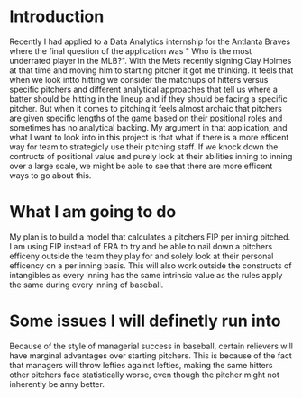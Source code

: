 # Introduction
Recently I had applied to a Data Analytics internship for the Antlanta Braves where the final question of the application was " Who is the most underrated player in the MLB?". With the Mets recently signing Clay Holmes at that time and moving him to starting pitcher it got me thinking. It feels that when we look intto hitting we consider the matchups of hitters versus specific pitchers and different analytical approaches that tell us where a batter should be hitting in the lineup and if they should be facing a specific pitcher. But when it comes to pitching it feels almost archaic that pitchers are given specific lengths of the game based on their positional roles and sometimes has no analytical backing. My argument in that application, and what I want to look into in this project is that what if there is a more efficent way for team to strategicly use their pitching staff. If we knock down the contructs of positional value and purely look at their abilities inning to inning over a large scale, we might be able to see that there are more efficent ways to go about this. 

# What I am going to do
My plan is to build a model that calculates a pitchers FIP per inning pitched. I am using FIP instead of ERA to try and be able to nail down a pitchers efficeny outside the team they play for and solely look at their personal efficency on a per inning basis. This will also work outside the constructs of intangibles as every inning has the same intrinsic value as the rules apply the same during every inning of baseball. 

# Some issues I will definetly run into
Because of the style of managerial success in baseball, certain relievers will have marginal advantages over starting pitchers. This is because of the fact that managers will throw lefties against lefties, making the same hitters other pitchers face statistically worse, even though the pitcher might not inherently be anny better. 
